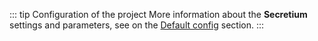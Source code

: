 ::: tip Configuration of the project
More information about the **Secretium** settings and parameters, see on the [Default config](/complete-user-guide/edit-docker-compose) section.
:::